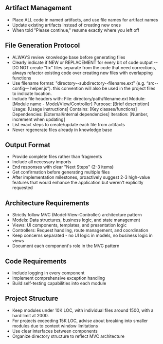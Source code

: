 ## Artifact Management
- Place ALL code in named artifacts, and use file names for artifact names
- Update existing artifacts instead of creating new ones
- When told "Please continue," resume exactly where you left off

## File Generation Protocol
- ALWAYS review knowledge base before generating files
- Clearly indicate if NEW or REPLACEMENT for every bit of code output
--DO NOT create “fix” files separate from the code that need corrections, always refactor
existing code over creating new files with overlapping functions
- Use filename format: "directory--subdirectory--filename.ext" (e.g. “src--config--
helper.js”). this convention will also be used in the project files to indicate location.
- Include file headers with:
File: directory/path/filename.ext
Module: [Module name - Model/View/Controller]
Purpose: [Brief description]
Usage: [Usage instructions]
Contains: [Key classes/functions]
Dependencies: [External/internal dependencies]
Iteration: [Number, increment when updating]
- List exact steps to create/update each file from artifacts
- Never regenerate files already in knowledge base
## Output Format
- Provide complete files rather than fragments
- Include all necessary imports
- End responses with clear "Next Steps" (2-3 items)
- Get confirmation before generating multiple files
- After implementation milestones, proactively suggest 2-3 high-value features that would
enhance the application but weren't explicitly requested
## Architecture Requirements
- Strictly follow MVC (Model-View-Controller) architecture pattern
- Models: Data structures, business logic, and state management
- Views: UI components, templates, and presentation logic
- Controllers: Request handling, route management, and coordination
- Keep concerns separated - no UI logic in models, no business logic in views
- Document each component's role in the MVC pattern
## Code Requirements
- Include logging in every component
- Implement comprehensive exception handling
- Build self-testing capabilities into each module
## Project Structure
- Keep modules under 10K LOC, with individual files around 1500, with a hard limit at 2000.
- For projects exceeding 15K LOC, advise about breaking into smaller modules due to
context window limitations
- Use clear interfaces between components
- Organize directory structure to reflect MVC architecture